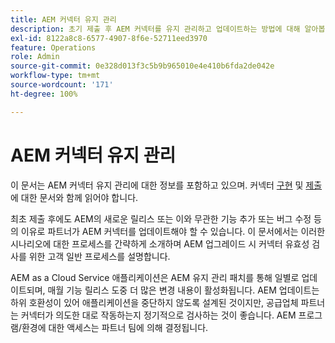 ```yaml
---
title: AEM 커넥터 유지 관리
description: 초기 제출 후 AEM 커넥터를 유지 관리하고 업데이트하는 방법에 대해 알아봅니다.
exl-id: 8122a8c8-6577-4907-8f6e-52711eed3970
feature: Operations
role: Admin
source-git-commit: 0e328d013f3c5b9b965010e4e410b6fda2de042e
workflow-type: tm+mt
source-wordcount: '171'
ht-degree: 100%

---
```


AEM 커넥터 유지 관리
============================

이 문서는 AEM 커넥터 유지 관리에 대한 정보를 포함하고 있으며. 커넥터 [구현](implement.md) 및 [제출](submit.md)에 대한 문서와 함께 읽어야 합니다.

최초 제출 후에도 AEM의 새로운 릴리스 또는 이와 무관한 기능 추가 또는 버그 수정 등의 이유로 파트너가 AEM 커넥터를 업데이트해야 할 수 있습니다. 이 문서에서는 이러한 시나리오에 대한 프로세스를 간략하게 소개하며 AEM 업그레이드 시 커넥터 유효성 검사를 위한 고객 일반 프로세스를 설명합니다.

AEM as a Cloud Service 애플리케이션은 AEM 유지 관리 패치를 통해 일별로 업데이트되며, 매월 기능 릴리스 도중 더 많은 변경 내용이 활성화됩니다. AEM 업데이트는 하위 호환성이 있어 애플리케이션을 중단하지 않도록 설계된 것이지만, 공급업체 파트너는 커넥터가 의도한 대로 작동하는지 정기적으로 검사하는 것이 좋습니다. AEM 프로그램/환경에 대한 액세스는 파트너 팀에 의해 결정됩니다.
